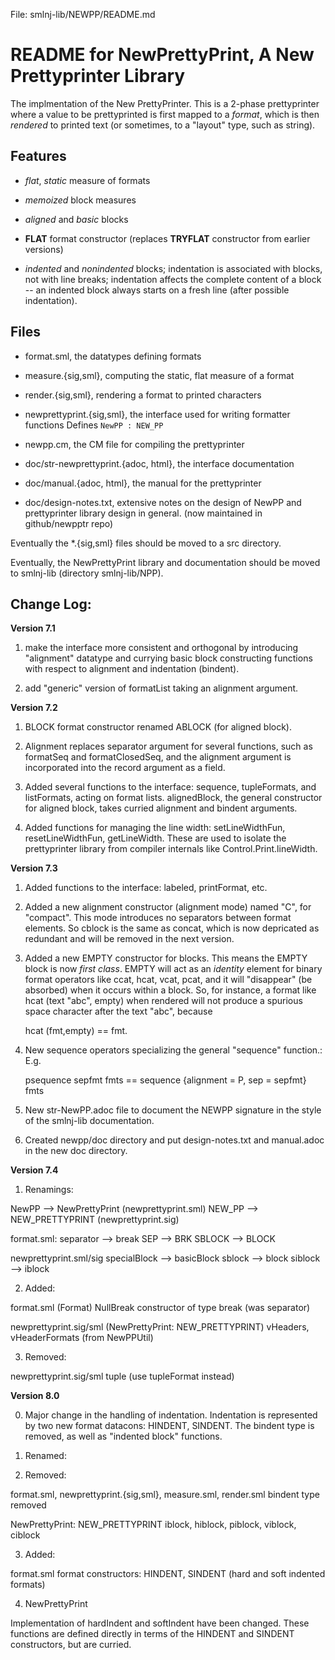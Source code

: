 File: smlnj-lib/NEWPP/README.md

# README for NewPrettyPrint, A New Prettyprinter Library

The implmentation of the New PrettyPrinter. This is a 2-phase prettyprinter
where a value to be prettyprinted is first mapped to a _format_, which is then
_rendered_ to printed text (or sometimes, to a "layout" type, such as string).

## Features

- _flat_, _static_ measure of formats

- _memoized_ block measures

- _aligned_ and _basic_ blocks

- **FLAT** format constructor (replaces **TRYFLAT** constructor from earlier versions)

- _indented_ and _nonindented_ blocks; indentation is associated with
  blocks, not with line breaks; indentation affects the complete
  content of a block -- an indented block always starts on a fresh
  line (after possible indentation).
  
  
## Files

- format.sml, the datatypes defining formats

- measure.{sig,sml}, computing the static, flat measure of a format

- render.{sig,sml}, rendering a format to printed characters

- newprettyprint.{sig,sml}, the interface used for writing formatter functions
    Defines `NewPP : NEW_PP`

- newpp.cm, the CM file for compiling the prettyprinter

- doc/str-newprettyprint.{adoc, html}, the interface documentation

- doc/manual.{adoc, html}, the manual for the prettyprinter

- doc/design-notes.txt, extensive notes on the design of NewPP and
  prettyprinter library design in general.
  (now maintained in github/newpptr repo)

Eventually the *.{sig,sml} files should be moved to a src directory.

Eventually, the NewPrettyPrint library and documentation should be moved to
smlnj-lib (directory smlnj-lib/NPP).


## Change Log:

**Version 7.1**

1. make the interface more consistent and orthogonal by introducing
"alignment" datatype and currying basic block constructing functions
with respect to alignment and indentation (bindent).

2. add "generic" version of formatList taking an alignment argument.

**Version 7.2**

1. BLOCK format constructor renamed ABLOCK (for aligned block).

2. Alignment replaces separator argument for several functions, such
as formatSeq and formatClosedSeq, and the alignment argument is
incorporated into the record argument as a field.

3. Added several functions to the interface: sequence, tupleFormats,
and listFormats, acting on format lists. alignedBlock, the general
constructor for aligned block, takes curried alignment and bindent
arguments.

4. Added functions for managing the line width: setLineWidthFun, 
resetLineWidthFun, getLineWidth. These are used to isolate the prettyprinter
library from compiler internals like Control.Print.lineWidth.

**Version 7.3**

1. Added functions to the interface: labeled, printFormat, etc.

2. Added a new alignment constructor (alignment mode) named "C", for
"compact".  This mode introduces no separators between format
elements.  So cblock is the same as concat, which is now depricated as
redundant and will be removed in the next version.

3. Added a new EMPTY constructor for blocks.  This means the EMPTY
block is now _first class_.  EMPTY will act as an _identity_ element
for binary format operators like ccat, hcat, vcat, pcat, and it will
"disappear" (be absorbed) when it occurs within a block.  So, for instance,
a format like hcat (text "abc", empty) when rendered will not produce a
spurious space character after the text "abc", because

     hcat (fmt,empty) == fmt.

4. New sequence operators specializing the general "sequence" function.: E.g.

     psequence sepfmt fmts == sequence {alignment = P, sep = sepfmt} fmts

5. New str-NewPP.adoc file to document the NEWPP signature in the style
   of the smlnj-lib documentation.

6. Created newpp/doc directory and put design-notes.txt and
   manual.adoc in the new doc directory.

**Version 7.4**

1. Renamings:

  NewPP --> NewPrettyPrint    (newprettyprint.sml)
  NEW_PP --> NEW_PRETTYPRINT  (newprettyprint.sig)

  format.sml:
    separator --> break
	SEP --> BRK
	SBLOCK --> BLOCK
    
  newprettyprint.sml/sig
    specialBlock --> basicBlock
    sblock --> block
	siblock --> iblock

2. Added:

  format.sml (Format)
    NullBreak constructor of type break (was separator)
  
  newprettyprint.sig/sml (NewPrettyPrint: NEW_PRETTYPRINT)
	vHeaders, vHeaderFormats (from NewPPUtil)

3. Removed:

  newprettyprint.sig/sml
    tuple (use tupleFormat instead)

**Version 8.0**

0. Major change in the handling of indentation. Indentation is
   represented by two new format datacons: HINDENT, SINDENT. The
   bindent type is removed, as well as "indented block" functions.

1. Renamed:

2. Removed:

  format.sml, newprettyprint.{sig,sml}, measure.sml, render.sml
    bindent type removed

  NewPrettyPrint: NEW_PRETTYPRINT
    iblock, hiblock, piblock, viblock, ciblock

3. Added:

  format.sml
    format constructors: HINDENT, SINDENT (hard and soft indented formats)

4. NewPrettyPrint

  Implementation of hardIndent and softIndent have been changed. These
  functions are defined directly in terms of the HINDENT and SINDENT
  constructors, but are curried.

